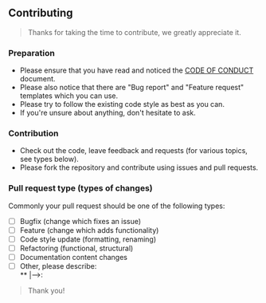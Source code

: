 ## Contributing

> Thanks for taking the time to contribute, we greatly appreciate it.

### Preparation

- Please ensure that you have read and noticed the [CODE OF CONDUCT](https://github.com/mlipok/Au3LibreOffice/tree/main/Docs/CODE_OF_CONDUCT.md) document.
- Please also notice that there are "Bug report" and "Feature request" templates which you can use.
- Please try to follow the existing code style as best as you can.
- If you're unsure about anything, don't hesitate to ask.

### Contribution

- Check out the code, leave feedback and requests (for various topics, see types below).
- Please fork the repository and contribute using issues and pull requests.

### Pull request type (types of changes)

Commonly your pull request should be one of the following types:

- [ ] Bugfix (change which fixes an issue)
- [ ] Feature (change which adds functionality)
- [ ] Code style update (formatting, renaming)
- [ ] Refactoring (functional, structural)
- [ ] Documentation content changes
- [ ] Other, please describe: <br>
**	|-->:

> Thank you!
